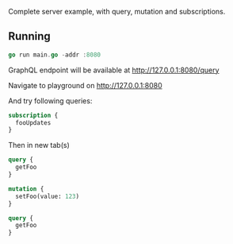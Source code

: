 Complete server example, with query, mutation and subscriptions.

Running
-------

```go
go run main.go -addr :8080
```

GraphQL endpoint will be available at http://127.0.0.1:8080/query 

Navigate to playground on http://127.0.0.1:8080

And try following queries:

```graphql
subscription {
  fooUpdates
}
```

Then in new tab(s)

```graphql
query {
  getFoo
}
```

```graphql
mutation {
  setFoo(value: 123)
}
```

```graphql
query {
  getFoo
}
```
